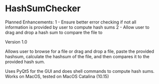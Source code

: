 # HashSumChecker

Planned Enhancements:
1 - Ensure better error checking if not all information is provided by user to compute hash sums
2 - Allow user to drag and drop a hash sum to compare the file to


Version 1.0

Allows user to browse for a file or drag and drop a file, paste the provided hashsum, calculate the hashsum of the file, 
and then compares it to the provided hash sum.

Uses PyQt5 for the GUI and does shell commands to compute hash sums. Works on MacOS, tested on MacOS Catalina (10.15)

